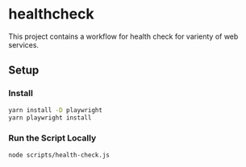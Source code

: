 # healthcheck

This project contains a workflow for health check for varienty of web services.

## Setup

### Install
```sh
yarn install -D playwright
yarn playwright install
```

### Run the Script Locally
```sh
node scripts/health-check.js
```